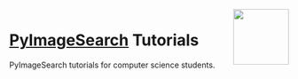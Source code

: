 <img align="right" width="100" height="100" src="https://github.com/cs-MohamedAyman/PyImageSearch-Tutorials/blob/main/organizations-logos/pyimagesearch.jpg">

# [PyImageSearch](https://www.pyimagesearch.com/) Tutorials
PyImageSearch tutorials for computer science students.
